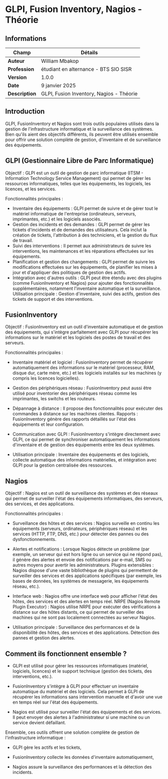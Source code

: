 # GLPI, Fusion Inventory, Nagios - Théorie

## Informations

| Champ           | Détails                                            |
|-----------------|----------------------------------------------------|
| **Auteur**      | William Mbakop                                     |
| **Profession**  | étudiant en alternance - BTS SIO SISR              |
| **Version**     | 1.0.0                                              |
| **Date**        | 9 janvier 2025                                     |
| **Description** | GLPI, Fusion Inventory, Nagios - Théorie           |


## Introduction

GLPI, FusionInventory et Nagios sont trois outils populaires utilisés dans la gestion de l'infrastructure informatique et la surveillance des systèmes. Bien qu'ils aient des objectifs différents, ils peuvent être utilisés ensemble pour offrir une solution complète de gestion, d'inventaire et de surveillance des équipements.

## GLPI (Gestionnaire Libre de Parc Informatique)
Objectif : GLPI est un outil de gestion de parc informatique (ITSM - Information Technology Service Management) qui permet de gérer les ressources informatiques, telles que les équipements, les logiciels, les licences, et les services.

Fonctionnalités principales :

- Inventaire des équipements : GLPI permet de suivre et de gérer tout le matériel informatique de l'entreprise (ordinateurs, serveurs, imprimantes, etc.) et les logiciels associés.
- Gestion des incidents et des demandes : GLPI permet de gérer les tickets d'incidents et de demandes des utilisateurs. Cela inclut la création de tickets, l'attribution à des techniciens, et la gestion du flux de travail.
- Suivi des interventions : Il permet aux administrateurs de suivre les interventions, les maintenances et les réparations effectuées sur les équipements.
- Planification et gestion des changements : GLPI permet de suivre les modifications effectuées sur les équipements, de planifier les mises à jour et d'appliquer des politiques de gestion des actifs.
- Intégration avec d'autres outils : GLPI peut être étendu avec des plugins (comme FusionInventory et Nagios) pour ajouter des fonctionnalités supplémentaires, notamment l'inventaire automatique et la surveillance.
Utilisation principale : Gestion d'inventaire, suivi des actifs, gestion des tickets de support et des interventions.

## FusionInventory

Objectif : FusionInventory est un outil d'inventaire automatique et de gestion des équipements, qui s'intègre parfaitement avec GLPI pour récupérer les informations sur le matériel et les logiciels des postes de travail et des serveurs.

Fonctionnalités principales :

- Inventaire matériel et logiciel : FusionInventory permet de récupérer automatiquement des informations sur le matériel (processeur, RAM, disque dur, carte mère, etc.) et les logiciels installés sur les machines (y compris les licences logicielles).

- Gestion des périphériques réseau : FusionInventory peut aussi être utilisé pour inventorier des périphériques réseau comme les imprimantes, les switchs et les routeurs.

- Dépannage à distance : Il propose des fonctionnalités pour exécuter des commandes à distance sur les machines clientes.
Rapports : FusionInventory génère des rapports détaillés sur l'état des équipements et leur configuration.

- Communication avec GLPI : FusionInventory s'intègre directement avec GLPI, ce qui permet de synchroniser automatiquement les informations d'inventaire et de gestion des équipements entre les deux systèmes.

- Utilisation principale : Inventaire des équipements et des logiciels, collecte automatique des informations matérielles, et intégration avec GLPI pour la gestion centralisée des ressources.

## Nagios

Objectif : Nagios est un outil de surveillance des systèmes et des réseaux qui permet de surveiller l'état des équipements informatiques, des serveurs, des services, et des applications.

Fonctionnalités principales :

- Surveillance des hôtes et des services : Nagios surveille en continu les équipements (serveurs, ordinateurs, périphériques réseau) et les services (HTTP, FTP, DNS, etc.) pour détecter des pannes ou des dysfonctionnements.

- Alertes et notifications : Lorsque Nagios détecte un problème (par exemple, un serveur qui est hors ligne ou un service qui ne répond pas), il génère des alertes et envoie des notifications par e-mail, SMS ou autres moyens pour avertir les administrateurs.
Plugins extensibles : Nagios dispose d'une vaste bibliothèque de plugins qui permettent de surveiller des services et des applications spécifiques (par exemple, les bases de données, les systèmes de messagerie, les équipements réseau, etc.).

- Interface web : Nagios offre une interface web pour afficher l'état des hôtes, des services et des alertes en temps réel.
NRPE (Nagios Remote Plugin Executor) : Nagios utilise NRPE pour exécuter des vérifications à distance sur des hôtes distants, ce qui permet de surveiller des machines qui ne sont pas localement connectées au serveur Nagios.

- Utilisation principale : Surveillance des performances et de la disponibilité des hôtes, des services et des applications. Détection des pannes et gestion des alertes.

## Comment ils fonctionnent ensemble ?

- GLPI est utilisé pour gérer les ressources informatiques (matériel, logiciels, licences) et le support technique (gestion des tickets, des interventions, etc.).

- FusionInventory s'intègre à GLPI pour effectuer un inventaire automatique du matériel et des logiciels. Cela permet à GLPI de récupérer les informations sans intervention manuelle et d'avoir une vue en temps réel sur l'état des équipements.

- Nagios est utilisé pour surveiller l'état des équipements et des services. Il peut envoyer des alertes à l'administrateur si une machine ou un service devient défaillant.

Ensemble, ces outils offrent une solution complète de gestion de l'infrastructure informatique :

- GLPI gère les actifs et les tickets,

- FusionInventory collecte les données d'inventaire automatiquement,

- Nagios assure la surveillance des performances et la détection des incidents.